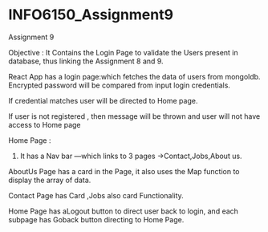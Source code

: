 # INFO6150_Assignment9




Assignment 9


Objective : It Contains the Login Page to validate the Users present in database, thus linking the Assignment  8 and 9.

React App has a login page:which fetches the data of users from mongoldb.
Encrypted password will be compared from input login credentials.

If credential matches user will be directed to Home page.

If user is not registered , then message will be thrown and user will not have access to Home page


Home Page :

1. It has a Nav bar —which links to 3 pages ->Contact,Jobs,About us.

AboutUs Page has a card in the Page, it also uses the Map function to display the array of data.

Contact Page has Card ,Jobs also card Functionality.

Home Page has aLogout button to direct user back to login, and each subpage has Goback button directing to Home Page.
